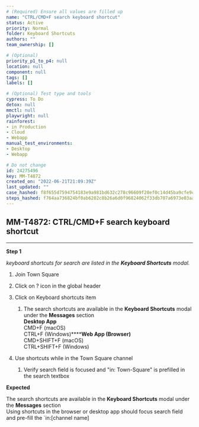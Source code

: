 ```yaml
---
# (Required) Ensure all values are filled up
name: "CTRL/CMD+F search keyboard shortcut"
status: Active
priority: Normal
folder: Keyboard Shortcuts
authors: ""
team_ownership: []

# (Optional)
priority_p1_to_p4: null
location: null
component: null
tags: []
labels: []

# (Optional) Test type and tools
cypress: To Do
detox: null
mmctl: null
playwright: null
rainforest: 
- in Production
- Cloud
- Webapp
manual_test_environments: 
- Desktop
- Webapp

# Do not change
id: 24275496
key: MM-T4872
created_on: "2022-06-21T21:09:39Z"
last_updated: ""
case_hashed: f8f655d7594754183e9a981bd632c278c96609f28ef0c14d45ba9cfe9c1ba62fc6e9d2f66320aeb541a1a2dcfc92029a
steps_hashed: f764aa736824bf0ab6202c8b26a6d0f96824062f33db707a6973e03aa89cee64ce91457e6ea1a19d3c1384ac6de79ea4
---
```


<!-- (Auto-generated) Based on frontmatter's "key" and "name" -->

## MM-T4872: CTRL/CMD+F search keyboard shortcut

---

**Step 1**

_keyboard shortcuts for search are listed in the **Keyboard Shortcuts** modal._

1. Join Town Square

2. Click on ? icon in the global header

3. Click on Keyboard shortcuts item

   1. The search shortcuts are available in the **Keyboard Shortcuts** modal under the **Messages** section\
      **Desktop App**\
      CMD+F (macOS)\
      CTRL+F (Windows)\*\*\*\***Web App (Browser)**\
      CMD+SHIFT+F (macOS)\
      CTRL+SHIFT+F (Windows)

4. Use shortcuts while in the Town Square channel

   1. Verify search field is focused and "in: Town-Square" is prefilled in the search textbox

**Expected**

The search shortcuts are available in the **Keyboard Shortcuts** modal under the **Messages** section\
Using shortcuts in the browser or desktop app should focus search field and pre-fill the \`in:\[channel name]
